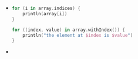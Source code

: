 - ```kotlin
  for (i in array.indices) {
      println(array[i])
  }
  
  for ((index, value) in array.withIndex()) {
      println("the element at $index is $value")
  }
  ```
-